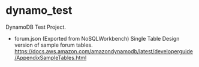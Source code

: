 # dynamo_test

DynamoDB Test Project.

- forum.json (Exported from NoSQLWorkbench)
Single Table Design version of sample forum tables.
https://docs.aws.amazon.com/amazondynamodb/latest/developerguide/AppendixSampleTables.html

